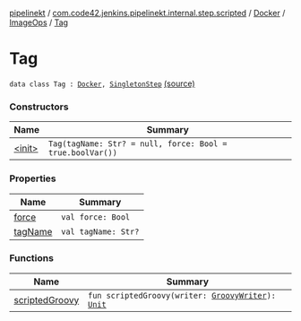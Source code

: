 [pipelinekt](../../../../index.md) / [com.code42.jenkins.pipelinekt.internal.step.scripted](../../../index.md) / [Docker](../../index.md) / [ImageOps](../index.md) / [Tag](./index.md)

# Tag

`data class Tag : `[`Docker`](../../index.md)`, `[`SingletonStep`](../../../../com.code42.jenkins.pipelinekt.core.step/-singleton-step/index.md) [(source)](https://github.com/code42/pipelinekt/tree/master/internal/src/main/kotlin/com/code42/jenkins/pipelinekt/internal/step/scripted/Docker.kt#L80)

### Constructors

| Name | Summary |
|---|---|
| [&lt;init&gt;](-init-.md) | `Tag(tagName: Str? = null, force: Bool = true.boolVar())` |

### Properties

| Name | Summary |
|---|---|
| [force](force.md) | `val force: Bool` |
| [tagName](tag-name.md) | `val tagName: Str?` |

### Functions

| Name | Summary |
|---|---|
| [scriptedGroovy](scripted-groovy.md) | `fun scriptedGroovy(writer: `[`GroovyWriter`](../../../../com.code42.jenkins.pipelinekt.core.writer/-groovy-writer/index.md)`): `[`Unit`](https://kotlinlang.org/api/latest/jvm/stdlib/kotlin/-unit/index.html) |

